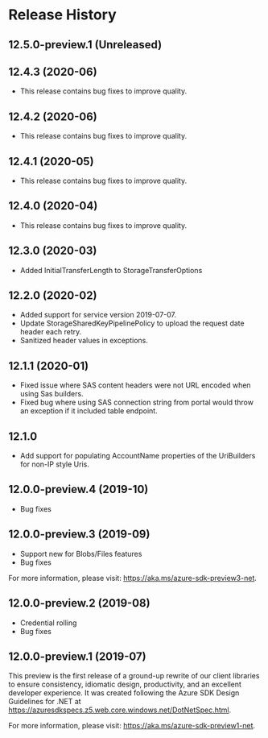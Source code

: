 # Release History

## 12.5.0-preview.1 (Unreleased)


## 12.4.3 (2020-06)
- This release contains bug fixes to improve quality.

## 12.4.2 (2020-06)
- This release contains bug fixes to improve quality.

## 12.4.1 (2020-05)
- This release contains bug fixes to improve quality.

## 12.4.0 (2020-04)
- This release contains bug fixes to improve quality.

## 12.3.0 (2020-03)
- Added InitialTransferLength to StorageTransferOptions

## 12.2.0 (2020-02)
- Added support for service version 2019-07-07.
- Update StorageSharedKeyPipelinePolicy to upload the request date header each retry.
- Sanitized header values in exceptions.

## 12.1.1 (2020-01)
 - Fixed issue where SAS content headers were not URL encoded when using Sas builders.
 - Fixed bug where using SAS connection string from portal would throw an exception if it included
   table endpoint.

## 12.1.0
- Add support for populating AccountName properties of the UriBuilders
  for non-IP style Uris.

## 12.0.0-preview.4 (2019-10)
- Bug fixes

## 12.0.0-preview.3 (2019-09)
- Support new for Blobs/Files features
- Bug fixes

For more information, please visit: https://aka.ms/azure-sdk-preview3-net.

## 12.0.0-preview.2 (2019-08)
- Credential rolling
- Bug fixes

## 12.0.0-preview.1 (2019-07)
This preview is the first release of a ground-up rewrite of our client
libraries to ensure consistency, idiomatic design, productivity, and an
excellent developer experience.  It was created following the Azure SDK Design
Guidelines for .NET at https://azuresdkspecs.z5.web.core.windows.net/DotNetSpec.html.

For more information, please visit: https://aka.ms/azure-sdk-preview1-net.
